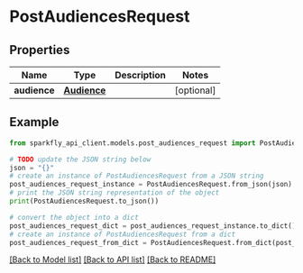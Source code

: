 # PostAudiencesRequest


## Properties

Name | Type | Description | Notes
------------ | ------------- | ------------- | -------------
**audience** | [**Audience**](Audience.md) |  | [optional] 

## Example

```python
from sparkfly_api_client.models.post_audiences_request import PostAudiencesRequest

# TODO update the JSON string below
json = "{}"
# create an instance of PostAudiencesRequest from a JSON string
post_audiences_request_instance = PostAudiencesRequest.from_json(json)
# print the JSON string representation of the object
print(PostAudiencesRequest.to_json())

# convert the object into a dict
post_audiences_request_dict = post_audiences_request_instance.to_dict()
# create an instance of PostAudiencesRequest from a dict
post_audiences_request_from_dict = PostAudiencesRequest.from_dict(post_audiences_request_dict)
```
[[Back to Model list]](../README.md#documentation-for-models) [[Back to API list]](../README.md#documentation-for-api-endpoints) [[Back to README]](../README.md)


